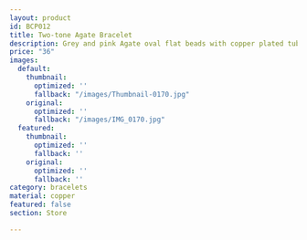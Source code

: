 ```yaml
---
layout: product
id: BCP012
title: Two-tone Agate Bracelet
description: Grey and pink Agate oval flat beads with copper plated tube beads.
price: "36"
images:
  default:
    thumbnail:
      optimized: ''
      fallback: "/images/Thumbnail-0170.jpg"
    original:
      optimized: ''
      fallback: "/images/IMG_0170.jpg"
  featured:
    thumbnail:
      optimized: ''
      fallback: ''
    original:
      optimized: ''
      fallback: ''
category: bracelets
material: copper
featured: false
section: Store

---
```

